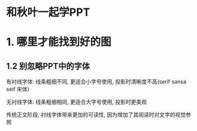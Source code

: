 # 和秋叶一起学PPT

# 1. 哪里才能找到好的图

## 1.2 别忽略PPT中的字体

有衬线字体: 线条粗细不同, 更适合小字号使用, 投影时清晰度不高(serif sansa seif 宋体)

无衬线字体: 线条粗细相同, 更适合大字号使用, 投影时更美观

传统正文阶段, 衬线字体带来更加的可读性, 因为增加了其阅读时对文字的视觉参照